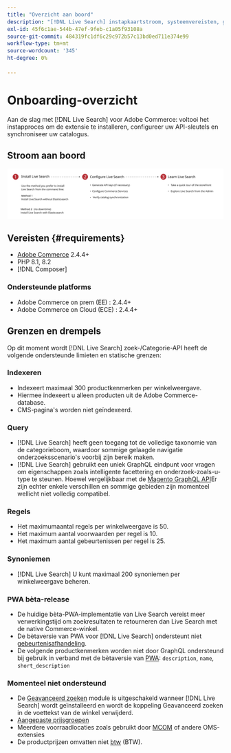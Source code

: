 ```yaml
---
title: "Overzicht aan boord"
description: "[!DNL Live Search] instapkaartstroom, systeemvereisten, grenzen en beperkingen"
exl-id: 45f6c1ae-544b-47ef-9feb-c1a05f93108a
source-git-commit: 484319fc1df6c29c972b57c13bd0ed711e374e99
workflow-type: tm+mt
source-wordcount: '345'
ht-degree: 0%

---
```


# Onboarding-overzicht

Aan de slag met [!DNL Live Search] voor Adobe Commerce: voltooi het instapproces om de extensie te installeren, configureer uw API-sleutels en synchroniseer uw catalogus.

## Stroom aan boord

![[!DNL Live Search] instapkaartschema](assets/onboarding-flow.svg)

## Vereisten {#requirements}

* [Adobe Commerce](https://magento.com/products/magento-commerce) 2.4.4+
* PHP 8.1, 8.2
* [!DNL Composer]

### Ondersteunde platforms

* Adobe Commerce on prem (EE) : 2.4.4+
* Adobe Commerce on Cloud (ECE) : 2.4.4+

## Grenzen en drempels

Op dit moment wordt [!DNL Live Search] zoek-/Categorie-API heeft de volgende ondersteunde limieten en statische grenzen:

### Indexeren

* Indexeert maximaal 300 productkenmerken per winkelweergave.
* Hiermee indexeert u alleen producten uit de Adobe Commerce-database.
* CMS-pagina&#39;s worden niet geïndexeerd.

### Query

* [!DNL Live Search] heeft geen toegang tot de volledige taxonomie van de categorieboom, waardoor sommige gelaagde navigatie onderzoeksscenario&#39;s voorbij zijn bereik maken.
* [!DNL Live Search] gebruikt een uniek GraphQL eindpunt voor vragen om eigenschappen zoals intelligente facettering en onderzoek-zoals-u-type te steunen. Hoewel vergelijkbaar met de [Magento GraphQL API](https://developer.adobe.com/commerce/webapi/graphql/)Er zijn echter enkele verschillen en sommige gebieden zijn momenteel wellicht niet volledig compatibel.

### Regels

* Het maximumaantal regels per winkelweergave is 50.
* Het maximum aantal voorwaarden per regel is 10.
* Het maximum aantal gebeurtenissen per regel is 25.

### Synoniemen

* [!DNL Live Search] U kunt maximaal 200 synoniemen per winkelweergave beheren.

### PWA bèta-release

* De huidige bèta-PWA-implementatie van Live Search vereist meer verwerkingstijd om zoekresultaten te retourneren dan Live Search met de native Commerce-winkel.
* De bètaversie van PWA voor [!DNL Live Search] ondersteunt niet [gebeurtenisafhandeling](https://developer.adobe.com/commerce/services/shared-services/storefront-events/sdk/).
* De volgende productkenmerken worden niet door GraphQL ondersteund bij gebruik in verband met de bètaversie van [PWA](https://developer.adobe.com/commerce/pwa-studio/): `description`, `name`, `short_description`

### Momenteel niet ondersteund

* De [Geavanceerd zoeken](https://experienceleague.adobe.com/docs/commerce-admin/catalog/catalog/search/search.html#advanced-search) module is uitgeschakeld wanneer [!DNL Live Search] wordt geïnstalleerd en wordt de koppeling Geavanceerd zoeken in de voettekst van de winkel verwijderd.
* [Aangepaste prijsgroepen](https://experienceleague.adobe.com/docs/commerce-admin/catalog/products/pricing/product-price-group.html)
* Meerdere voorraadlocaties zoals gebruikt door [MCOM](https://experienceleague.adobe.com/docs/commerce-admin/systems/integrations/mcom.html) of andere OMS-extensies
* De productprijzen omvatten niet [btw](https://experienceleague.adobe.com/docs/commerce-admin/stores-sales/site-store/taxes/vat.html) (BTW).
